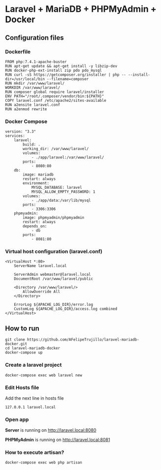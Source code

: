 # Laravel + MariaDB + PHPMyAdmin + Docker

## Configuration files

### Dockerfile

```
FROM php:7.4.1-apache-buster
RUN apt-get update && apt-get install -y libzip-dev
RUN docker-php-ext-install zip pdo pdo_mysql
RUN curl -sS https://getcomposer.org/installer | php -- --install-dir=/usr/local/bin --filename=composer
RUN mkdir /var/www/laravel/
WORKDIR /var/www/laravel/
RUN composer global require laravel/installer
ENV PATH="/root/.composer/vendor/bin:${PATH}"
COPY laravel.conf /etc/apache2/sites-available
RUN a2ensite laravel.conf
RUN a2enmod rewrite
```

### Docker Compose

```
version: "3.3"
services: 
    laravel:
        build: .
        working_dir: /var/www/laravel/
        volumes: 
            - ./app/laravel:/var/www/laravel/
        ports: 
            - 8080:80
    db:
        image: mariadb
        restart: always
        environment: 
            MYSQL_DATABASE: laravel
            MYSQL_ALLOW_EMPTY_PASSWORD: 1
        volumes:
            - ./app/data:/var/lib/mysql
        ports: 
            - 3306:3306
    phpmyadmin:
        image: phpmyadmin/phpmyadmin
        restart: always
        depends_on:
            - db
        ports:
            - 8081:80  
```

### Virtual host configuration (laravel.conf)

```
<VirtualHost *:80>
    ServerName laravel.local

    ServerAdmin webmaster@laravel.local
    DocumentRoot /var/www/laravel/public

    <Directory /var/www/laravel/>
        AllowOverride All
    </Directory>

    ErrorLog ${APACHE_LOG_DIR}/error.log
    CustomLog ${APACHE_LOG_DIR}/access.log combined
</VirtualHost>
```

## How to run

```
git clone https://github.com/AFelipeTrujillo/laravel-mariadb-docker.git
cd laravel-mariadb-docker
docker-compose up
```

### Create a laravel project

```
docker-compose exec web laravel new
```

### Edit Hosts file
Add the next line in hosts file
```
127.0.0.1 laravel.local
```

### Open app
**Server** is running on http://laravel.local:8080

**PHPMyAdmin** is running on  http://laravel.local:8081

### How to execute artisan?
```
docker-compose exec web php artisan
```
